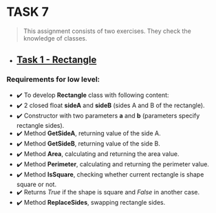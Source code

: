 # TASK 7
> This assignment consists of two exercises. They check the knowledge of classes.


- ## [Task 1 - Rectangle](https://gitlab.com/nosoccus/python-online-course-epam/-/blob/master/TASK_7/reactangle.py)
### Requirements for low level:
  * ✔️ To develop **Rectangle** class with following content:
   * ✔️ 2 closed float **sideA** and **sideB** (sides A and B of the rectangle).
   * ✔️ Constructor with two parameters **a** and **b** (parameters specify rectangle
  sides).
   * ✔️ Method **GetSideA**, returning value of the side A.  
   * ✔️ Method **GetSideB**, returning value of the side B.  
   * ✔️ Method **Area**, calculating and returning the area value.  
   * ✔️ Method **Perimeter**, calculating and returning the perimeter value.  
   * ✔️ Method **IsSquare**, checking whether current rectangle is shape square or not.
   * ✔️ Returns _True_ if the shape is square and _False_ in another case.  
   * ✔️ Method **ReplaceSides**, swapping rectangle sides.  
